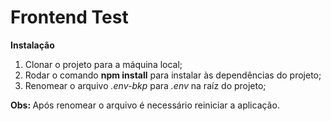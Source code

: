 <h1>Frontend Test</h1>

<strong>Instalação</strong>

<ol>
  <li>Clonar o projeto para a máquina local;</li>
  <li>Rodar o comando <strong>npm install</strong> para instalar às dependências do projeto;</li>
  <li>Renomear o arquivo <i>.env-bkp</i> para <i>.env</i> na raíz do projeto;</li>
</ol>

  <p><strong>Obs: </strong>Após renomear o arquivo é necessário reiniciar a aplicação.</p>

